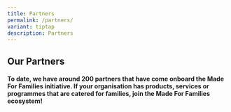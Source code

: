 ```yaml
---
title: Partners
permalink: /partners/
variant: tiptap
description: Partners
---
```

<h2>Our Partners</h2>
<h4>To date, we have around 200 partners that have come onboard the Made For Families initiative. If your organisation has products, services or programmes that are catered for families, join the Made For Families ecosystem!</h4>
<p></p>
<p></p>
<p></p>